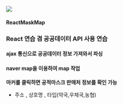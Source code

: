 <img src="https://user-images.githubusercontent.com/55083854/78511507-21af4f80-77d8-11ea-8dbb-687294fcd568.JPG" />

#### ReactMaskMap

### React 연습 겸 공공데이터 API 사용 연습

#### ajax 통신으로 공공데이터 정보 가져와서 파싱
#### naver map을 이용하여 map 작업

 **마커를 클릭하면 공적마스크 판매처 정보를 확인 가능**
  * 주소 , 상호명 , 타입(약국,우체국,농협)

